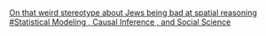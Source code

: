 [On that weird stereotype about Jews being bad at spatial reasoning   #Statistical Modeling , Causal Inference , and Social Science](https://qi.tc/qi/114057)